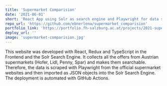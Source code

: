 ```yaml
---
title: 'Supermarket Comparision'
date: '2021-06-01'
short: 'React App using Solr as search engine and Playwright for data scraping'
repo_url: 'https://github.com/ebnerlena/supermarket_comparision'
portfolio_link: 'https://portfolio.fh-salzburg.ac.at/projects/2021-supermarket-comparision'
deploy_url: ''
image: 'supermarket-comparision.jpg'
---
```


This website was developed with React, Redux and TypeScript in the Frontend and
the Solr Search Engine. It collects all the offers from Austrian supermarkets (Hofer,
Lidl, Penny, Spar) and makes them searchable. Therefore, the data is scraped with
Playwright from the official supermarket websites and then imported as JSON objects
into the Solr Search Engine. The deployment is automated with GitHub Actions.
